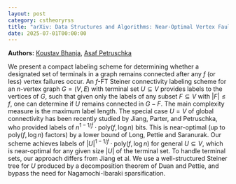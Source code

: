 ```yaml
---
layout: post
category: cstheoryrss
title: "arXiv: Data Structures and Algorithms: Near-Optimal Vertex Fault-Tolerant Labels for Steiner Connectivity"
date: 2025-07-01T00:00:00
---
```


**Authors:** [Koustav Bhanja](https://dblp.uni-trier.de/search?q=Koustav+Bhanja), [Asaf Petruschka](https://dblp.uni-trier.de/search?q=Asaf+Petruschka)

We present a compact labeling scheme for determining whether a designated set
of terminals in a graph remains connected after any $f$ (or less) vertex
failures occur. An $f$-FT Steiner connectivity labeling scheme for an
$n$-vertex graph $G=(V,E)$ with terminal set $U \subseteq V$ provides labels to
the vertices of $G$, such that given only the labels of any subset $F \subseteq
V$ with $|F| \leq f$, one can determine if $U$ remains connected in $G-F$. The
main complexity measure is the maximum label length.
The special case $U=V$ of global connectivity has been recently studied by
Jiang, Parter, and Petruschka, who provided labels of $n^{1-1/f} \cdot
\mathrm{poly}(f,\log n)$ bits. This is near-optimal (up to
$\mathrm{poly}(f,\log n)$ factors) by a lower bound of Long, Pettie and
Saranurak. Our scheme achieves labels of $|U|^{1-1/f} \cdot \mathrm{poly}(f,
\log n)$ for general $U \subseteq V$, which is near-optimal for any given size
$|U|$ of the terminal set. To handle terminal sets, our approach differs from
Jiang et al. We use a well-structured Steiner tree for $U$ produced by a
decomposition theorem of Duan and Pettie, and bypass the need for
Nagamochi-Ibaraki sparsification.